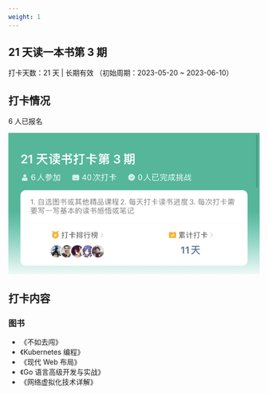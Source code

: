 ```yaml
---
weight: 1
---
```


## 21 天读一本书第 3 期

打卡天数：21 天 | 长期有效 （初始周期：2023-05-20 ~ 2023-06-10）

## 打卡情况

6 人已报名

![21 天读一本书概要报名](https://raw.githubusercontent.com/talkgo/learning/main/images/21days-3-desc.jpg)

## 打卡内容

### 图书

- 《不如去闯》
- 《Kubernetes 编程》
- 《现代 Web 布局》
- 《Go 语言高级开发与实战》
- 《网络虚拟化技术详解》
